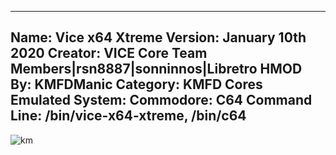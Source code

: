 -----------------------
Name: Vice x64 Xtreme
Version: January 10th 2020
Creator: VICE Core Team Members|rsn8887|sonninnos|Libretro
HMOD By: KMFDManic
Category: KMFD Cores
Emulated System: Commodore: C64
Command Line: /bin/vice-x64-xtreme, /bin/c64
-----------------------
![km](https://i.imgur.com/aDikPjx.png)
